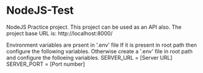 # NodeJS-Test
NodeJS Practice project.
This project can be used as an API also.
The project base URL is:  http://localhost:8000/

Environment variables are prsent in '.env' file
If it is present in root path then configure the following variables. Otherwise create a '.env' file in root path and configure the folloeing variables.
SERVER_URL = [Server URL]
SERVER_PORT = [Port number]